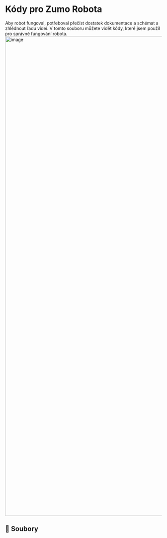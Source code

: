 # Kódy pro Zumo Robota

Aby robot fungoval, potřeboval přečíst dostatek dokumentace a schémat a zhlédnout řadu videí. V tomto souboru můžete vidět kódy, které jsem použil pro správné fungování robota.
<img width="2000" height="1536" alt="image" src="https://github.com/user-attachments/assets/e73b0823-9a7d-4f4a-8c3c-398554dac525" />

## 📁 Soubory

